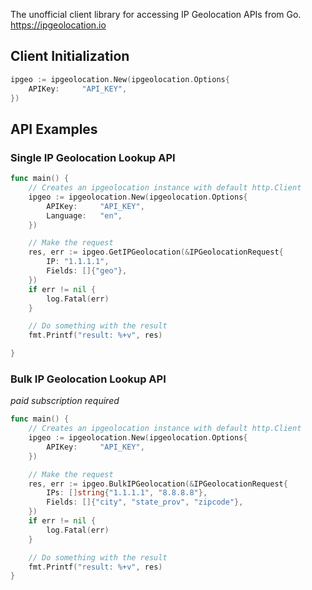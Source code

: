The unofficial client library for accessing IP Geolocation APIs from Go. \
https://ipgeolocation.io

## Client Initialization

```go
ipgeo := ipgeolocation.New(ipgeolocation.Options{
	APIKey:     "API_KEY",
})
```

## API Examples

### Single IP Geolocation Lookup API

```go
func main() {
	// Creates an ipgeolocation instance with default http.Client
	ipgeo := ipgeolocation.New(ipgeolocation.Options{
		APIKey:     "API_KEY",
		Language:   "en",
	})

	// Make the request
	res, err := ipgeo.GetIPGeolocation(&IPGeolocationRequest{
		IP: "1.1.1.1",
		Fields: []{"geo"},
	})
	if err != nil {
		log.Fatal(err)
	}

	// Do something with the result
	fmt.Printf("result: %+v", res)

}
```

### Bulk IP Geolocation Lookup API

*paid subscription required*

```go
func main() {
	// Creates an ipgeolocation instance with default http.Client
	ipgeo := ipgeolocation.New(ipgeolocation.Options{
		APIKey:     "API_KEY",
	})

	// Make the request
	res, err := ipgeo.BulkIPGeolocation(&IPGeolocationRequest{
		IPs: []string{"1.1.1.1", "8.8.8.8"},
		Fields: []{"city", "state_prov", "zipcode"},
	})
	if err != nil {
		log.Fatal(err)
	}

	// Do something with the result
	fmt.Printf("result: %+v", res)
}
```